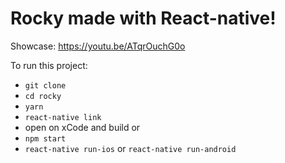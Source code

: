 # Rocky made with React-native!
Showcase:
https://youtu.be/ATqrOuchG0o

To run this project:
* `git clone`
* `cd rocky`
* `yarn` 
* `react-native link`
* open on xCode and build or 
* `npm start`
* `react-native run-ios` or `react-native run-android`
